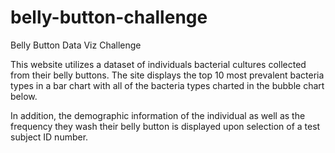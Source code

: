 # belly-button-challenge
Belly Button Data Viz Challenge

This website utilizes a dataset of individuals bacterial cultures collected from their belly buttons. The site displays the top 10 most prevalent bacteria types in a bar chart with all of the bacteria types charted in the bubble chart below. 

In addition, the demographic information of the individual as well as the frequency they wash their belly button is displayed upon selection of a test subject ID number.
